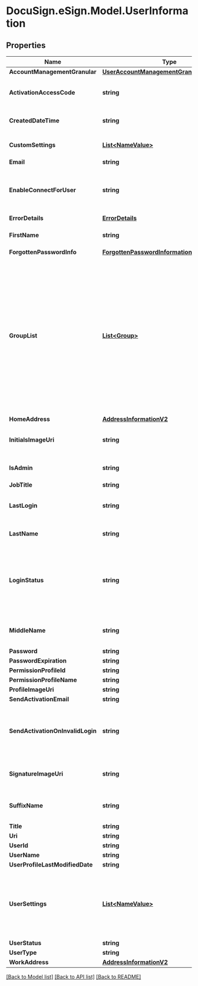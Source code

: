 # DocuSign.eSign.Model.UserInformation
## Properties

Name | Type | Description | Notes
------------ | ------------- | ------------- | -------------
**AccountManagementGranular** | [**UserAccountManagementGranularInformation**](UserAccountManagementGranularInformation.md) |  | [optional] 
**ActivationAccessCode** | **string** | The activation code the new user must enter when activating their account. | [optional] 
**CreatedDateTime** | **string** | Indicates the date and time the item was created. | [optional] 
**CustomSettings** | [**List&lt;NameValue&gt;**](NameValue.md) | The name/value pair information for the user custom setting. | [optional] 
**Email** | **string** |  | [optional] 
**EnableConnectForUser** | **string** | Specifies whether the user is enabled for updates from DocuSign Connect. Valid values: true or false. | [optional] 
**ErrorDetails** | [**ErrorDetails**](ErrorDetails.md) |  | [optional] 
**FirstName** | **string** | The user’s first name.  Maximum Length: 50 characters. | [optional] 
**ForgottenPasswordInfo** | [**ForgottenPasswordInformation**](ForgottenPasswordInformation.md) |  | [optional] 
**GroupList** | [**List&lt;Group&gt;**](Group.md) | A list of the group information for groups to add the user to. Group information can be found by calling [ML:GET group information]. The only required parameter is groupId.   The parameters are:  * groupId – The DocuSign group ID for the group. * groupName – The name of the group * permissionProfileId – The ID of the permission profile associated with the group. * groupType – The group type.  | [optional] 
**HomeAddress** | [**AddressInformationV2**](AddressInformationV2.md) |  | [optional] 
**InitialsImageUri** | **string** | Contains the URI for an endpoint that you can use to retrieve the initials image. | [optional] 
**IsAdmin** | **string** | Determines if the feature set is actively set as part of the plan. | [optional] 
**JobTitle** | **string** |  | [optional] 
**LastLogin** | **string** | Shows the date-time when the user last logged on to the system. | [optional] 
**LastName** | **string** | The user’s last name.  Maximum Length: 50 characters. | [optional] 
**LoginStatus** | **string** | Shows the current status of the user’s password. Possible values are:   * password_reset * password_active * password_expired * password_locked * password_reset_failed   | [optional] 
**MiddleName** | **string** | The user’s middle name.  Maximum Length: 50 characters. | [optional] 
**Password** | **string** |  | [optional] 
**PasswordExpiration** | **string** |  | [optional] 
**PermissionProfileId** | **string** |  | [optional] 
**PermissionProfileName** | **string** |  | [optional] 
**ProfileImageUri** | **string** |  | [optional] 
**SendActivationEmail** | **string** |  | [optional] 
**SendActivationOnInvalidLogin** | **string** | When set to **true**, specifies that an additional activation email is sent to the user if they fail a log on before activating their account.  | [optional] 
**SignatureImageUri** | **string** | Contains the URI for an endpoint that you can use to retrieve the signature image. | [optional] 
**SuffixName** | **string** | The suffix for the user&#39;s name.   Maximum Length: 50 characters.  | [optional] 
**Title** | **string** | The title of the user. | [optional] 
**Uri** | **string** |  | [optional] 
**UserId** | **string** |  | [optional] 
**UserName** | **string** |  | [optional] 
**UserProfileLastModifiedDate** | **string** |  | [optional] 
**UserSettings** | [**List&lt;NameValue&gt;**](NameValue.md) |  The name/value pair information for user settings. These determine the actions that a user can take in the account. The &#x60;[ML:userSettings]&#x60; are listed and described below. | [optional] 
**UserStatus** | **string** |  | [optional] 
**UserType** | **string** |  | [optional] 
**WorkAddress** | [**AddressInformationV2**](AddressInformationV2.md) |  | [optional] 

[[Back to Model list]](../README.md#documentation-for-models) [[Back to API list]](../README.md#documentation-for-api-endpoints) [[Back to README]](../README.md)

